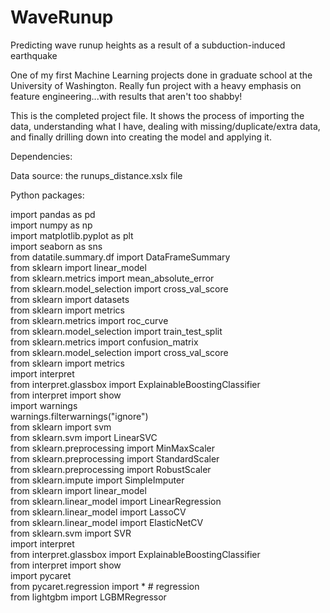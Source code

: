 # WaveRunup
Predicting wave runup heights as a result of a subduction-induced earthquake

One of my first Machine Learning projects done in graduate school at the University of Washington.  Really fun project with a heavy emphasis on feature engineering...with results that aren't too shabby!

This is the completed project file.  It shows the process of importing the data, understanding what I have, dealing with missing/duplicate/extra data, and finally drilling down into creating the model and applying it.

Dependencies:

Data source: the runups_distance.xslx file  

Python packages:  

import pandas as pd  
import numpy as np  
import matplotlib.pyplot as plt  
import seaborn as sns  
from datatile.summary.df import DataFrameSummary  
from sklearn import linear_model  
from sklearn.metrics import mean_absolute_error  
from sklearn.model_selection import cross_val_score  
from sklearn import datasets  
from sklearn import metrics  
from sklearn.metrics import roc_curve  
from sklearn.model_selection import train_test_split  
from sklearn.metrics import confusion_matrix  
from sklearn.model_selection import cross_val_score  
from sklearn import metrics  
import interpret  
from interpret.glassbox import ExplainableBoostingClassifier  
from interpret import show  
import warnings  
warnings.filterwarnings("ignore")  
from sklearn import svm  
from sklearn.svm import LinearSVC  
from sklearn.preprocessing import MinMaxScaler  
from sklearn.preprocessing import StandardScaler  
from sklearn.preprocessing import RobustScaler  
from sklearn.impute import SimpleImputer  
from sklearn import linear_model  
from sklearn.linear_model import LinearRegression  
from sklearn.linear_model import LassoCV  
from sklearn.linear_model import ElasticNetCV  
from sklearn.svm import SVR  
import interpret  
from interpret.glassbox import ExplainableBoostingClassifier  
from interpret import show  
import pycaret  
from pycaret.regression import *  # regression  
from lightgbm import LGBMRegressor  
